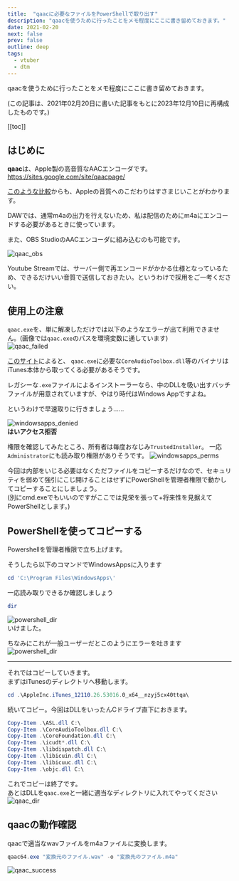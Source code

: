 ```yaml
---
title:  "qaacに必要なファイルをPowerShellで取り出す"
description: "qaacを使うために行ったことをメモ程度にここに書き留めておきます。"
date: 2021-02-20
next: false
prev: false
outline: deep
tags:
  - vtuber
  - dtm
---
```


qaacを使うために行ったことをメモ程度にここに書き留めておきます。

(この記事は、2021年02月20日に書いた記事をもとに2023年12月10日に再構成したものです。)

[[toc]]

## はじめに

**qaac**は、Apple製の高音質なAACエンコーダです。  
https://sites.google.com/site/qaacpage/

[このような比較](https://sites.google.com/view/doganoheya/aac_encoder)からも、Appleの音質へのこだわりはすさまじいことがわかります。

DAWでは、通常m4aの出力を行えないため、私は配信のためにm4aにエンコードする必要があるときに使っています。

また、OBS StudioのAACエンコーダに組み込むのも可能です。

![qaac_obs](/posts/2021/qaac_obs.webp)

Youtube Streamでは、サーバー側で再エンコードがかかる仕様となっているため、できるだけいい音質で送信しておきたい。というわけで採用をご一考ください。

## 使用上の注意

`qaac.exe`を、単に解凍しただけでは以下のようなエラーが出て利用できません。(画像では`qaac.exe`のパスを環境変数に通しています)  
![qaac_failed](/posts/2021/qaac_failed.webp)

[このサイト](https://chiyosuke.blogspot.com/2018/11/qaaccoreaudiotoolboxdll.html)によると、 `qaac.exe`に必要な`CoreAudioToolbox.dll`等のバイナリはiTunes本体から取ってくる必要があるそうです。

レガシーな`.exe`ファイルによるインストーラーなら、中のDLLを吸い出すバッチファイルが用意されていますが、やはり時代はWindows Appですよね。

というわけで早速取りに行きましょう……

![windowsapps_denied](/posts/2021/windowsapps_denied.webp)  
**はいアクセス拒否**

権限を確認してみたところ、所有者は毎度おなじみ`TrustedInstaller`。
一応`Administrator`にも読み取り権限がありそうです。
![windowsapps_perms](/posts/2021/windowsapps_perms.webp)

今回は内部をいじる必要はなくただファイルをコピーするだけなので、セキュリティを弱めて強引にこじ開けることはせずにPowerShellを管理者権限で動かしてコピーすることにしましょう。  
(別にcmd.exeでもいいのですがここでは見栄を張って+将来性を見据えてPowerShellとします。)

## PowerShellを使ってコピーする

Powershellを管理者権限で立ち上げます。

そうしたら以下のコマンドでWindowsAppsに入ります
```powershell
cd 'C:\Program Files\WindowsApps\'
```

一応読み取りできるか確認しましょう
```powershell
dir
```
![powershell_dir](/posts/2021/powershell_dir.webp)  
いけました。

ちなみにこれが一般ユーザーだとこのようにエラーを吐きます  
![powershell_dir](/posts/2021/powershell_not_admin.webp) 

---

それではコピーしていきます。  
まずはiTunesのディレクトリへ移動します。

```powershell
cd .\AppleInc.iTunes_12110.26.53016.0_x64__nzyj5cx40ttqa\
```

続いてコピー。今回はDLLをいったんCドライブ直下におきます。

```powershell
Copy-Item .\ASL.dll C:\
Copy-Item .\CoreAudioToolbox.dll C:\
Copy-Item .\CoreFoundation.dll C:\
Copy-Item .\icudt*.dll C:\
Copy-Item .\libdispatch.dll C:\
Copy-Item .\libicuin.dll C:\
Copy-Item .\libicuuc.dll C:\
Copy-Item .\objc.dll C:\
```

これでコピーは終了です。  
あとはDLLを`qaac.exe`と一緒に適当なディレクトリに入れてやってください  
![qaac_dir](/posts/2021/qaac_bin.webp)

## qaacの動作確認

qaacで適当なwavファイルをm4aファイルに変換します。
```powershell
qaac64.exe "変換元のファイル.wav" -o "変換先のファイル.m4a"
```
![qaac_success](/posts/2021/qaac_success.webp)
